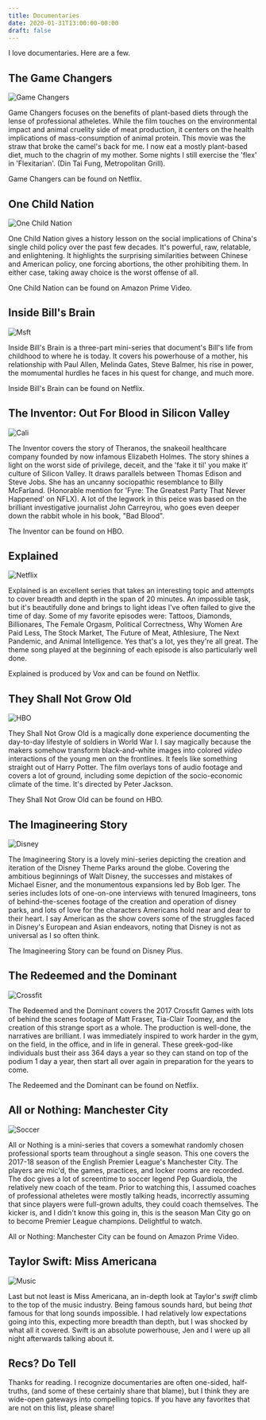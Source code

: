 ```yaml
---
title: Documentaries
date: 2020-01-31T13:00:00-00:00
draft: false
---
```


I love documentaries. Here are a few.

## The Game Changers

![Game Changers](/images/documentaries/game-changers-pic.png)

Game Changers focuses on the benefits of plant-based diets through the lense of professional atheletes. While the film touches on the environmental impact and animal cruelity side of meat production, it centers on the health implications of mass-consumption of animal protein. This movie was the straw that broke the camel's back for me. I now eat a mostly plant-based diet, much to the chagrin of my mother. Some nights I still exercise the 'flex' in 'Flexitarian'. (Din Tai Fung, Metropolitan Grill).

Game Changers can be found on Netflix.

## One Child Nation

![One Child Nation](/images/documentaries/one-child.png)

One Child Nation gives a history lesson on the social implications of China's single child policy over the past few decades. It's powerful, raw, relatable, and enlightening. It highlights the surprising similarities between Chinese and American policy, one forcing abortions, the other prohibiting them. In either case, taking away choice is the worst offense of all.

One Child Nation can be found on Amazon Prime Video.

## Inside Bill's Brain

![Msft](/images/documentaries/bill.png)

Inside Bill's Brain is a three-part mini-series that document's Bill's life from childhood to where he is today. It covers his powerhouse of a mother, his relationship with Paul Allen, Melinda Gates, Steve Balmer, his rise in power, the momumental hurdles he faces in his quest for change, and much more.

Inside Bill's Brain can be found on Netflix.

## The Inventor: Out For Blood in Silicon Valley

![Cali](/images/documentaries/theranos.png)

The Inventor covers the story of Theranos, the snakeoil healthcare company founded by now infamous Elizabeth Holmes. The story shines a light on the worst side of privilege, deceit, and the 'fake it til' you make it' culture of Silicon Valley. It draws parallels between Thomas Edison and Steve Jobs. She has an uncanny sociopathic resemblance to Billy McFarland. (Honorable mention for 'Fyre: The Greatest Party That Never Happened' on NFLX). A lot of the legwork in this peice was based on the brilliant investigative journalist John Carreyrou, who goes even deeper down the rabbit whole in his book, "Bad Blood".

The Inventor can be found on HBO.

## Explained

![Netflix](/images/documentaries/tattoo.png)

Explained is an excellent series that takes an interesting topic and attempts to cover breadth and depth in the span of 20 minutes. An impossible task, but it's beautifully done and brings to light ideas I've often failed to give the time of day. Some of my favorite episodes were: Tattoos, Diamonds, Billionares, The Female Orgasm, Political Correctness, Why Women Are Paid Less, The Stock Market, The Future of Meat, Athlesiure, The Next Pandemic, and Animal Intelligence. Yes that's a lot, yes they're all great. The theme song played at the beginning of each episode is also particularly well done.

Explained is produced by Vox and can be found on Netflix.

## They Shall Not Grow Old

![HBO](/images/documentaries/old.png)

They Shall Not Grow Old is a magically done experience documenting the day-to-day lifestyle of soldiers in World War I. I say magically because the makers somehow transform black-and-white images into colored *video* interactions of the young men on the frontlines. It feels like something straight out of Harry Potter. The film overlays tons of audio footage and covers a lot of ground, including some depiction of the socio-economic climate of the time. It's directed by Peter Jackson.

They Shall Not Grow Old can be found on HBO.

## The Imagineering Story

![Disney](/images/documentaries/disney.png)

The Imagineering Story is a lovely mini-series depicting the creation and iteration of the Disney Theme Parks around the globe. Covering the ambitious beginnings of Walt Disney, the successes and mistakes of Michael Eisner, and the monumentous expansions led by Bob Iger. The series includes lots of one-on-one interviews with tenured Imagineers, tons of behind-the-scenes footage of the creation and operation of disney parks, and lots of love for the characters Americans hold near and dear to their heart. I say American as the show covers some of the struggles faced in Disney's European and Asian endeavors, noting that Disney is not as universal as I so often think.

The Imagineering Story can be found on Disney Plus.

## The Redeemed and the Dominant

![Crossfit](/images/documentaries/matt2.png)

The Redeemed and the Dominant covers the 2017 Crossfit Games with lots of behind the scenes footage of Matt Fraser, Tia-Clair Toomey, and the creation of this strange sport as a whole. The production is well-done, the narratives are brilliant. I was immediately inspired to work harder in the gym, on the field, in the office, and in life in general. These greek-god-like individuals bust their ass 364 days a year so they can stand on top of the podium 1 day a year, then start all over again in preparation for the years to come.

The Redeemed and the Dominant can be found on Netflix.

## All or Nothing: Manchester City

![Soccer](/images/documentaries/mancity.png)

All or Nothing is a mini-series that covers a somewhat randomly chosen professional sports team throughout a single season. This one covers the 2017-18 season of the English Premier League's Manchester City. The players are mic'd, the games, practices, and locker rooms are recorded. The doc gives a lot of screentime to soccer legend Pep Guardiola, the relatively new coach of the team. Prior to watching this, I assumed coaches of professional atheletes were mostly talking heads, incorrectly assuming that since players were full-grown adults, they could coach themselves. The kicker is, and I didn't know this going in, this is the season Man City go on to become Premier League champions. Delightful to watch.

All or Nothing: Manchester City can be found on Amazon Prime Video.

## Taylor Swift: Miss Americana

![Music](/images/documentaries/taylor.png)

Last but not least is Miss Americana, an in-depth look at Taylor's _swift_ climb to the top of the music industry. Being famous sounds hard, but being *that* famous for that long sounds impossible. I had relatively low expectations going into this, expecting more breadth than depth, but I was shocked by what all it covered. Swift is an absolute powerhouse, Jen and I were up all night afterwards talking about it.

## Recs? Do Tell

Thanks for reading. I recognize documentaries are often one-sided, half-truths, (and some of these certainly share that blame), but I think they are wide-open gateways into compelling topics. If you have any favorites that are not on this list, please share!
